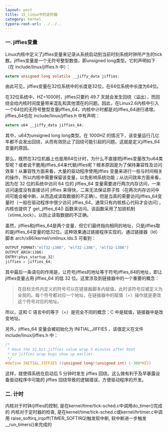 ```yaml
---
layout: post
title: 15_linux中的定时器
category: kernel
typora-root-url: ../../..
---
```


### 一. jiffies变量

Linux内核中定义了jiffies变量来记录从系统启动到当前时刻系统时钟所产生的tick数。jiffies变量是一个无符号整型数值，即unsigned long类型。它的声明如下（在 include/linux/jiffies.h 中）：

```c
extern unsigned long volatile __jiffy_data jiffies;
```

  由此可见，jiffies变量在32位系统中的长度是32位，在64位系统中长度为64位。

  在32位系统中，HZ=1000时，jiffies只要约 49.7 天就会发生回绕（溢出），而回绕会给内核时间度量带来混乱和其他潜在的问题。因此，在Linux2.6内核中引入一个64位的无符号整型变量jiffies_64，内核中计时都是对jiffies_64进行递增。jiffies_64也在 include/linux/jiffies.h 中有声明： 

```c
extern u64 __jiffy_data jiffies_64;
```

  其中，u64为unsigned long long类型。在 1000HZ 的情况下，该变量运行几亿年都不会发出回绕，从而有效防止了回绕可能引起的问题。这就是定义jiffies_64变量的原因。

  那么，既然在32位机器上也是用64位计时，为什么不直接把jiffies变量改为u64类型呢？或者说干脆用jiffies_64来代替jiffies呢？根本原因是为了保持兼容性及访问效率！从兼容性方面来看，大量的驱动程序使用jiffies 变量来进行一些与时间相关的操作，所以内核中需要保留该变量，以免影响系统功能；从访问效率方面来看，因为在 32 位的系统中访问 64 位的 jiffies_64 变量需要进行两次内存访问，一来访问速度没有直接访问 jiffies 来得快，二来无法保证原子性（在两次内存访问中间可能会被中断，从而造成读取数据的不正确）。但是当真的需要访问jiffies_64变量时（一般在驱动程序中很少访问 jiffies_64，通常只有内核核心代码才会访问），内核也提供了 get_jiffies_64() 函数来访问。该函数采用了加锁机制（xtime_lock），以防止读取数据的不正确。

  虽然，jiffies和jiffies_64是两个变量，但它们最终指向相同的地址，只是jiffies取的是jiffies_64变量的低32位。这种效果通过链接程序实现的。通过链接器（ld）脚本 arch/x86/kernel/vmlinux.lds.S  可看到： 

```c
OUTPUT_FORMAT("elf32-i386", "elf32-i386", "elf32-i386") 
OUTPUT_ARCH(i386) 
ENTRY(phys_startup_32) 
jiffies = jiffies_64;
```

   其中最后一条语句的作用是，让符号jiffies的地址等于符号jiffies_64的地址，即让jiffies变量占用 jiffies_64 的低 32 位。这里涉及到链接器中的一个重要的概念：

> 在目标文件内定义的符号可以在链接器脚本内赋值，此时该符号应被定义为全局的。每个符号都对应一个地址，在链接器中的赋值（=）操作就是更改这个符号对应的地址。

  所以，这和 C 语言中的等于（=）是完全不同的概念：C 中是赋值，链接器中是改变地址。

  另外，jiffies_64 变量会被初始化为 INITIAL_JIFFIES ，该值定义在文件 include/linux/jiffies.h 中：

```c
/*
 * Have the 32 bit jiffies value wrap 5 minutes after boot
 * so jiffies wrap bugs show up earlier.
 */
#define INITIAL_JIFFIES ((unsigned long)(unsigned int) (-300*HZ))
```

  这样，就使得系统在启动后 5 分钟时发生 jiffies 回绕。这么做有利于及早暴露设备驱动程序中可能的 jiffies 回绕导致的逻辑错误，方便驱动程序的开发。

### 二. 计时

内核对于时钟/jiffies的控制, 是在kernel/time/tick-sched.c中调用do_timer()完成的
内核对于定时器的检查, 是在kernel/time/tick-sched.c或kernel/hrtimer.c中调用
raise_softirq_irqoff(TIMER_SOFTIRQ)触发软中断, 软中断进一步触发__run_timers()来完成的

